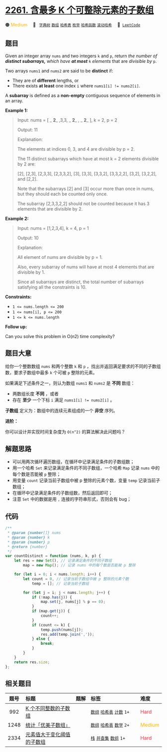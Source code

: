 # [2261. 含最多 K 个可整除元素的子数组](https://leetcode.com/problems/k-divisible-elements-subarrays)

🟠 <font color=#ffb800>Medium</font>&emsp; 🔖&ensp; [`字典树`](/outline/tag/trie.md) [`数组`](/outline/tag/array.md) [`哈希表`](/outline/tag/hash-table.md) [`枚举`](/outline/tag/enumeration.md) [`哈希函数`](/outline/tag/hash-function.md) [`滚动哈希`](/outline/tag/rolling-hash.md)&emsp; 🔗&ensp;[`LeetCode`](https://leetcode.com/problems/k-divisible-elements-subarrays)

## 题目

Given an integer array `nums` and two integers `k` and `p`, return _the number
of **distinct subarrays,** which have **at most**_ `k` _elements_ that are
_divisible by_ `p`.

Two arrays `nums1` and `nums2` are said to be **distinct** if:

- They are of **different** lengths, or
- There exists **at least** one index `i` where `nums1[i] != nums2[i]`.

A **subarray** is defined as a **non-empty** contiguous sequence of elements
in an array.

**Example 1:**

> Input: nums = [ _ **2**_ ,3,3, _ **2**_ , _ **2**_ ], k = 2, p = 2
>
> Output: 11
>
> Explanation:
>
> The elements at indices 0, 3, and 4 are divisible by p = 2.
>
> The 11 distinct subarrays which have at most k = 2 elements divisible by 2 are:
>
> [2], [2,3], [2,3,3], [2,3,3,2], [3], [3,3], [3,3,2], [3,3,2,2], [3,2], [3,2,2], and [2,2].
>
> Note that the subarrays [2] and [3] occur more than once in nums, but they should each be counted only once.
>
> The subarray [2,3,3,2,2] should not be counted because it has 3 elements that are divisible by 2.

**Example 2:**

> Input: nums = [1,2,3,4], k = 4, p = 1
>
> Output: 10
>
> Explanation:
>
> All element of nums are divisible by p = 1.
>
> Also, every subarray of nums will have at most 4 elements that are divisible by 1.
>
> Since all subarrays are distinct, the total number of subarrays satisfying all the constraints is 10.

**Constraints:**

- `1 <= nums.length <= 200`
- `1 <= nums[i], p <= 200`
- `1 <= k <= nums.length`

**Follow up:**

Can you solve this problem in O(n2) time complexity?

## 题目大意

给你一个整数数组 `nums` 和两个整数 `k` 和 `p` ，找出并返回满足要求的不同的子数组数，要求子数组中最多 `k` 个可被 `p` 整除的元素。

如果满足下述条件之一，则认为数组 `nums1` 和 `nums2` 是 **不同** 数组：

- 两数组长度 **不同** ，或者
- 存在 **至少** 一个下标 `i` 满足 `nums1[i] != nums2[i]` 。

**子数组** 定义为：数组中的连续元素组成的一个 **非空** 序列。

**进阶：**

你可以设计并实现时间复杂度为 `O(n^2)` 的算法解决此问题吗？

## 解题思路

- 可以用两次循环遍历数组，在循环中记录满足条件的子数组数；
- 用一个哈希 `Set` 来记录满足条件的不同子数组，一个哈希 `Map` 记录 `nums` 中的每个数是否能被 `p` 整除；
- 用变量 `count` 记录当前子数组中被 p 整除的元素个数，变量 `temp` 记录当前子数组；
- 在循环中记录满足条件的子数组数，然后返回即可；
- 注意 `Set` 中的数据是用 `,` 连接的字符串形式，否则会有 bug；

## 代码

```javascript
/**
 * @param {number[]} nums
 * @param {number} k
 * @param {number} p
 * @return {number}
 */
var countDistinct = function (nums, k, p) {
	let res = new Set(), // 记录满足条件的不同子数组
		map = new Map(); // 记录 nums 中的每个数是否能被 p 整除

	for (let i = 0; i < nums.length; i++) {
		let count = 0, // 记录当前子数组中被 p 整除的元素个数
			temp = []; // 记录当前子数组

		for (let j = i; j < nums.length; j++) {
			if (!map.has(j)) {
				map.set(j, nums[j] % p == 0);
			}
			if (map.get(j)) {
				count++;
			}
			if (count <= k) {
				temp.push(nums[j]);
				res.add(temp.join(','));
			} else {
				break;
			}
		}
	}
	return res.size;
};
```

## 相关题目

<!-- prettier-ignore -->
| 题号 | 标题 | 题解 | 标签 | 难度 |
| :------: | :------ | :------: | :------ | :------ |
| 992 | [K 个不同整数的子数组](https://leetcode.com/problems/subarrays-with-k-different-integers) |  |  [`数组`](/outline/tag/array.md) [`哈希表`](/outline/tag/hash-table.md) [`计数`](/outline/tag/counting.md) `1+` | <font color=#ff334b>Hard</font> |
| 1248 | [统计「优美子数组」](https://leetcode.com/problems/count-number-of-nice-subarrays) |  |  [`数组`](/outline/tag/array.md) [`哈希表`](/outline/tag/hash-table.md) [`数学`](/outline/tag/math.md) `2+` | <font color=#ffb800>Medium</font> |
| 2334 | [元素值大于变化阈值的子数组](https://leetcode.com/problems/subarray-with-elements-greater-than-varying-threshold) |  |  [`栈`](/outline/tag/stack.md) [`并查集`](/outline/tag/union-find.md) [`数组`](/outline/tag/array.md) `1+` | <font color=#ff334b>Hard</font> |

<style>
.blue {
    background-color: #096dd9;
    padding: 0.25rem 0.5rem;
    margin: 0;
    font-size: 0.85em;
    border-radius: 3px;
    color: white;
    font-weight: 500;
}
table th:first-of-type { width: 10%; }
table th:nth-of-type(2) { width: 35%; }
table th:nth-of-type(3) { width: 10%; }
table th:nth-of-type(4) { width: 35%; }
table th:nth-of-type(5) { width: 10%; }
</style>
